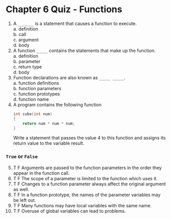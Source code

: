 # Chapter 6 Quiz - Functions

1. A `_______` is a statement that causes a function to execute.<br>
    a.	definition<br>
    b.	call<br>
    c.	argument<br>
    d.	body<br>
2. A function `_____` contains the statements that make up the function.<br>
    a.	definition<br>
    b.	parameter<br>
    c.	return type<br>
    d.	body<br>
3. Function declarations are also known as `_____ _____`.<br>
    a.	function definitions<br>
    b.	function parameters<br>
    c.	function prototypes<br>
    d.	function name<br>
4. A program contains the following function<br>
    ```c++
    int cube(int num)
    {
        return num * num * num;
    }
    ```
    Write a statement that passes the value 4 to this function and assigns its return value to the variable result.

### `True` or `False`
5. T F Arguments are passed to the function parameters in the order they appear in the function call.
6. T F The scope of a parameter is limited to the function which uses it.
7. T F Changes to a function parameter always affect the original argument as well.
8. T F In a function prototype, the names of the parameter variables may be left out.
9. T F Many functions may have local variables with the same name.
10. T F Overuse of global variables can lead to problems.

<!--
# Chapter 6 Quiz Answers
1. b, function call
2. a, definition
3. c, function prototypes 
4. it should look something like this: 
```c++
int main()
{
    int c1=1, c2=2, c3=3, c4=4; 
    int r1, r2, r3, r4; 

    r1=cube(c1);
    r2=cube(c2);
    r3=cube(c3);
    r4=cube(c4);
}
```
5. T
6. T 
7. F
8. T
9. T
10. T
-->

